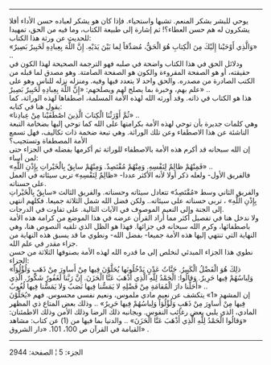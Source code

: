 ------------------------------------------------------------------------

يوحي للبشر بشكر المنعم. تشبها واستحياء. فإذا كان هو يشكر لعباده حسن
الأداء أفلا يشكرون له هم حسن العطاء؟! ثم إشارة إلى طبيعة الكتاب، وما فيه
من الحق، تمهيدا للحديث عن ورثة هذا الكتاب:  
«وَالَّذِي أَوْحَيْنا إِلَيْكَ مِنَ الْكِتابِ هُوَ الْحَقُّ، مُصَدِّقاً لِما بَيْنَ يَدَيْهِ. إِنَّ اللَّهَ بِعِبادِهِ
لَخَبِيرٌ بَصِيرٌ» ..  
ودلائل الحق في هذا الكتاب واضحة في صلبه فهو الترجمة الصحيحة لهذا الكون
في حقيقته، أو هو الصفحة المقروءة والكون هو الصفحة الصامتة. وهو مصدق لما
قبله من الكتب الصادرة من مصدره. والحق واحد لا يتعدد فيها وفيه. ومنزله
نزله للناس وهو على علم بهم، وخبرة بما يصلح لهم ويصلحهم: «إِنَّ اللَّهَ بِعِبادِهِ
لَخَبِيرٌ بَصِيرٌ» ..  
هذا هو الكتاب في ذاته. وقد أورثه الله لهذه الأمة المسلمة، اصطفاها لهذه
الوراثة، كما يقول هنا في كتابه:  
«ثُمَّ أَوْرَثْنَا الْكِتابَ الَّذِينَ اصْطَفَيْنا مِنْ عِبادِنا» ..  
وهي كلمات جديرة بأن توحي لهذه الأمة بكرامتها على الله كما توحي إليها
بضخامة التبعة الناشئة عن هذا الاصطفاء وعن تلك الوراثة. وهي تبعة ضخمة ذات
تكاليف، فهل تسمع الأمة المصطفاة وتستجيب؟  
إن الله سبحانه قد أكرم هذه الأمة بالاصطفاء للوراثة ثم أكرمها بفضله في
الجزاء حتى لمن أساء:  
«فَمِنْهُمْ ظالِمٌ لِنَفْسِهِ. وَمِنْهُمْ مُقْتَصِدٌ. وَمِنْهُمْ سابِقٌ بِالْخَيْراتِ بِإِذْنِ اللَّهِ» ..  
فالفريق الأول- ولعله ذكر أولا لأنه الأكثر عددا- «ظالِمٌ لِنَفْسِهِ» تربى سيئاته
في العمل على حسناته.  
والفريق الثاني وسط «مُقْتَصِدٌ» تتعادل سيئاته وحسناته. والفريق الثالث «سابِقٌ
بِالْخَيْراتِ بِإِذْنِ اللَّهِ» ، تربى حسناته على سيئاته.. ولكن فضل الله شمل الثلاثة
جميعا. فكلهم انتهى إلى الجنة وإلى النعيم الموصوف في الآيات التالية. على
تفاوت في الدرجات.  
ولا ندخل هنا في تفصيل أكثر مما أراد القرآن عرضه في هذا الموضع من كرامة
هذه الأمة باصطفائها، وكرم الله سبحانه في جزائها. فهذا هو الظل الذي تلقيه
النصوص هنا، وهي النهاية التي تنتهي إليها هذه الأمة جميعا- بفضل الله-
ونطوي ما قد يسبق هذه النهاية من جزاء مقدر في علم الله.  
نطوي هذا الجزاء المبدئي لنخلص إلى ما قدره الله لهذه الأمة بصنوفها
الثلاثة من حسن الجزاء:  
«ذلِكَ هُوَ الْفَضْلُ الْكَبِيرُ. جَنَّاتُ عَدْنٍ يَدْخُلُونَها يُحَلَّوْنَ فِيها مِنْ أَساوِرَ مِنْ ذَهَبٍ
وَلُؤْلُؤاً وَلِباسُهُمْ فِيها حَرِيرٌ. وَقالُوا: الْحَمْدُ لِلَّهِ الَّذِي أَذْهَبَ عَنَّا الْحَزَنَ. إِنَّ رَبَّنا
لَغَفُورٌ شَكُورٌ. الَّذِي أَحَلَّنا دارَ الْمُقامَةِ مِنْ فَضْلِهِ لا يَمَسُّنا فِيها نَصَبٌ وَلا يَمَسُّنا
فِيها لُغُوبٌ» ..  
إن المشهد «1» يتكشف عن نعيم مادي ملموس، ونعيم نفسي محسوس. فهم «يُحَلَّوْنَ
فِيها مِنْ أَساوِرَ مِنْ ذَهَبٍ وَلُؤْلُؤاً وَلِباسُهُمْ فِيها حَرِيرٌ» .. وذلك بعض المتاع ذي
المظهر المادي، الذي يلبي بعض رغائب النفوس. وبجانبه ذلك الرضا وذلك الأمن
وذلك الاطمئنان: «وَقالُوا الْحَمْدُ لِلَّهِ الَّذِي أَذْهَبَ عَنَّا الْحَزَنَ» .. والدنيا بما
فيها من (1) عن كتاب: مشاهد القيامة في القرآن ص 100، 101. «دار الشروق» .

------------------------------------------------------------------------

الجزء: 5 ¦ الصفحة: 2944
